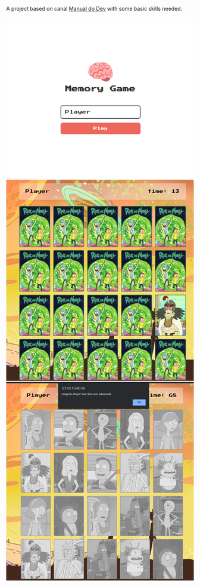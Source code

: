 A project based on canal [Manual do Dev](https://www.youtube.com/watch?v=NV88N1r2Qkg) with some basic skills needed.

![The Login](/images/preview/login.png)
![The start](/images/preview/game.png)
![The End](/images/preview/end.png)
